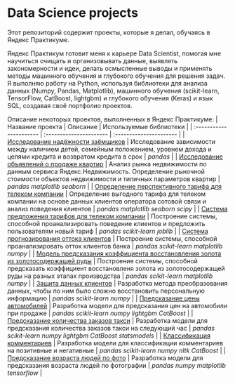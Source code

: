 # Data Science projects
Этот репозиторий содержит проекты, которые я делал, обучаясь в Яндекс Практикуме.


Яндекс Практикум готовит меня к карьере Data Scientist, помогая мне научиться очищать и организовывать данные, выявлять закономерности и идеи, делать осмысленные выводы и применять методы машинного обучения и глубокого обучения для решения задач. Я выполняю работу на Python, используя библиотеки для анализа данных (Numpy, Pandas, Matplotlib), машинного обучения (scikit-learn, TensorFlow, CatBoost, lightgbm) и глубокого обучения (Keras) и язык SQL, создавая своё портфолио проектов.

Описание некоторых проектов, выполненных в Яндекс Практикуме:
| Название проекта | Описание | Используемые библиотеки | 
| :---------------------- | :---------------------- | :---------------------- |
| [Исследование надёжности заёмщиков](reliability_of_borrowers) | Исследование зависимости между наличием детей, семейным положением, уровнем дохода и целями кредита и возвратом кредита в срок | *pandas* |
| [Исследование объявлений о продаже квартир](ads_for_the_sale_of_apartments) | Анализ рынка недвижимости по данным сервиса Яндекс.Недвижимость. Определение рыночной стоимости объектов недвижимости и типичных параметров квартир | *pandas* *matplotlib* *seaborn* |
| [Определение перспективного тарифа для телеком компании](determining_the_best_rate) | Определение выгодного тарифа для телеком компании на основе данных клиентов оператора сотовой связи и анализ поведения клиентов | *pandas* *matplotlib* *seaborn* *scipy* |
| [Система предложения тарифов для телеком компании](selecting_a_fare) | Построение системы, способной проанализировать поведение клиентов и предложить пользователям новый тариф | *pandas* *scikit-learn* *joblib* |
| [Система прогнозирования оттока клиентов](ссылка) | Построение системы, способной проанализировать отток клиентов банка | *pandas* *scikit-learn* *matplotlib* *numpy* |
| [Модель предсказания коэффициента восстановления золота из золотосодержащей руды](ссылка) | Построение системы, способной предсказать коэффициент восстановленя золота из золотосодержащей руды на разных этапах производства | *pandas* *scikit-learn* *matplotlib* *numpy* |
| [Защита данных клиентов](ссылка) | Разработка метода преобразования данных, чтобы по ним было сложно восстановить персональную информацию | *pandas* *scikit-learn* *numpy* |
| [Предсказание цены автомобилей](ссылка) | Разработка модели для предсказания цен на автомобили при продаже | *pandas* *scikit-learn* *numpy* *lightgbm* *CatBoost* |
| [Предсказание количества заказов такси](taxi_congestion) | Разработка модели для предсказания количества заказов такси на следующий час | *pandas* *scikit-learn* *numpy* *lightgbm* *CatBoost* *statsmodels* |
| [Классификация комментариев](ссылка) | Разработка модели для классификации комментариев на позитивные и негативные | *pandas* *scikit-learn* *numpy* *nltk* *CatBoost* |
| [Предсказание возраста людей по фото](ссылка) | Разработка модели для предсказания возраста людей по фотографии | *pandas* *numpy* *matplotlib* *tensorflow* |

